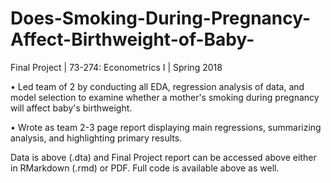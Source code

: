 # Does-Smoking-During-Pregnancy-Affect-Birthweight-of-Baby-
Final Project | 73-274: Econometrics I | Spring 2018

• Led team of 2 by conducting all EDA, regression analysis of data, and model selection to examine whether a mother's smoking during pregnancy will affect baby's birthweight.

• Wrote as team 2-3 page report displaying main regressions, summarizing analysis, and highlighting primary results.

Data is above (.dta) and Final Project report can be accessed above either in RMarkdown (.rmd) or PDF.
Full code is available above as well.
